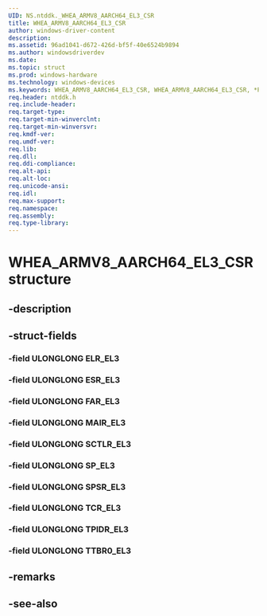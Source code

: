 ```yaml
---
UID: NS.ntddk._WHEA_ARMV8_AARCH64_EL3_CSR
title: WHEA_ARMV8_AARCH64_EL3_CSR
author: windows-driver-content
description: 
ms.assetid: 96ad1041-d672-426d-bf5f-40e6524b9894
ms.author: windowsdriverdev
ms.date: 
ms.topic: struct
ms.prod: windows-hardware
ms.technology: windows-devices
ms.keywords: WHEA_ARMV8_AARCH64_EL3_CSR, WHEA_ARMV8_AARCH64_EL3_CSR, *PWHEA_ARMV8_AARCH64_EL3_CSR
req.header: ntddk.h
req.include-header:
req.target-type:
req.target-min-winverclnt:
req.target-min-winversvr:
req.kmdf-ver:
req.umdf-ver:
req.lib:
req.dll:
req.ddi-compliance:
req.alt-api:
req.alt-loc:
req.unicode-ansi:
req.idl:
req.max-support:
req.namespace:
req.assembly:
req.type-library:
---
```


# WHEA_ARMV8_AARCH64_EL3_CSR structure

## -description



## -struct-fields

### -field ULONGLONG ELR_EL3			
 	
### -field ULONGLONG ESR_EL3			
 	
### -field ULONGLONG FAR_EL3			
 	
### -field ULONGLONG MAIR_EL3			
 	
### -field ULONGLONG SCTLR_EL3			
 	
### -field ULONGLONG SP_EL3			
 	
### -field ULONGLONG SPSR_EL3			
 	
### -field ULONGLONG TCR_EL3			
 	
### -field ULONGLONG TPIDR_EL3			
 	
### -field ULONGLONG TTBR0_EL3			
 	
## -remarks

## -see-also